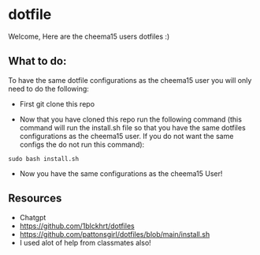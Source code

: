 # dotfile
Welcome, Here are the cheema15 users dotfiles :)

## What to do:

To have the same dotfile configurations as the cheema15 user you will only need to do the following:

- First git clone this repo

- Now that you have cloned this repo run the following command (this command will run the install.sh file so that you have the same dotfiles configurations as the cheema15 user. If you do not want the same configs the do not run this command):

```
sudo bash install.sh
```

- Now you have the same configurations as the cheema15 User!

## Resources
- Chatgpt
- https://github.com/1blckhrt/dotfiles
- https://github.com/pattonsgirl/dotfiles/blob/main/install.sh
- I used alot of help from classmates also!

